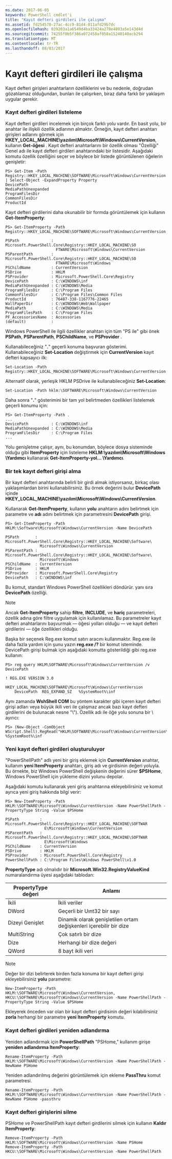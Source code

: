 ```yaml
---
ms.date: 2017-06-05
keywords: PowerShell cmdlet'i
title: "Kayıt defteri girdileri ile çalışma"
ms.assetid: fd254570-27ac-4cc9-81d4-011afd29b7dc
ms.openlocfilehash: 039203a1a6549d4ba33424a278e4803a5e143d4d
ms.sourcegitcommit: 74255f0b5f386a072458af058a15240140acb294
ms.translationtype: MT
ms.contentlocale: tr-TR
ms.lasthandoff: 08/03/2017
---
```

# <a name="working-with-registry-entries"></a>Kayıt defteri girdileri ile çalışma
Kayıt defteri girişleri anahtarların özelliklerini ve bu nedenle, doğrudan gözatılamaz olduğundan, bunları ile çalışırken, biraz daha farklı bir yaklaşım uygular gerekir.

### <a name="listing-registry-entries"></a>Kayıt defteri girdileri listeleme
Kayıt defteri girdileri incelemek için birçok farklı yolu vardır. En basit yolu, bir anahtar ile ilişkili özellik adlarının almaktır. Örneğin, kayıt defteri anahtarı girişleri adlarını görmek için **HKEY_LOCAL_MACHINE\\yazılım\\Microsoft\\Windows\\CurrentVersion**, kullanın **Get-öğesi** . Kayıt defteri anahtarlarını bir özellik olması "Özelliği" Genel adı ile kayıt defteri girdileri anahtarındaki bir listesidir. Aşağıdaki komutu özellik özelliğini seçer ve böylece bir listede görüntülenen öğelerin genişletir:

```
PS> Get-Item -Path Registry::HKEY_LOCAL_MACHINE\SOFTWARE\Microsoft\Windows\CurrentVersion | Select-Object -ExpandProperty Property
DevicePath
MediaPathUnexpanded
ProgramFilesDir
CommonFilesDir
ProductId
```

Kayıt defteri girdilerini daha okunabilir bir formda görüntülemek için kullanın **Get-ItemProperty**:

```
PS> Get-ItemProperty -Path Registry::HKEY_LOCAL_MACHINE\SOFTWARE\Microsoft\Windows\CurrentVersion

PSPath              : Microsoft.PowerShell.Core\Registry::HKEY_LOCAL_MACHINE\SO
                      FTWARE\Microsoft\Windows\CurrentVersion
PSParentPath        : Microsoft.PowerShell.Core\Registry::HKEY_LOCAL_MACHINE\SO
                      FTWARE\Microsoft\Windows
PSChildName         : CurrentVersion
PSDrive             : HKLM
PSProvider          : Microsoft.PowerShell.Core\Registry
DevicePath          : C:\WINDOWS\inf
MediaPathUnexpanded : C:\WINDOWS\Media
ProgramFilesDir     : C:\Program Files
CommonFilesDir      : C:\Program Files\Common Files
ProductId           : 76487-338-1167776-22465
WallPaperDir        : C:\WINDOWS\Web\Wallpaper
MediaPath           : C:\WINDOWS\Media
ProgramFilesPath    : C:\Program Files
PF_AccessoriesName  : Accessories
(default)           :
```

Windows PowerShell ile ilgili özellikler anahtarı için tüm "PS ile" gibi önek **PSPath**, **PSParentPath**, **PSChildName**, ve **PSProvider** .

Kullanabileceğiniz "**.**" geçerli konuma başvuran gösterimi. Kullanabileceğiniz **Set-Location** değiştirmek için **CurrentVersion** kayıt defteri kapsayıcı ilk:

```
Set-Location -Path Registry::HKEY_LOCAL_MACHINE\SOFTWARE\Microsoft\Windows\CurrentVersion
```

Alternatif olarak, yerleşik HKLM PSDrive ile kullanabileceğiniz **Set-Location**:

```
Set-Location -Path hklm:\SOFTWARE\Microsoft\Windows\CurrentVersion
```

Daha sonra "**.**" gösterimini bir tam yol belirtmeden özellikleri listelemek geçerli konumu için:

```
PS> Get-ItemProperty -Path .
...
DevicePath          : C:\WINDOWS\inf
MediaPathUnexpanded : C:\WINDOWS\Media
ProgramFilesDir     : C:\Program Files
...
```

Yolu genişletme çalışır, aynı, bu konumdan, böylece dosya sisteminde olduğu gibi **ItemProperty** için listeleme **HKLM:\\yazılım\\Microsoft\\Windows \\Yardımcı** kullanarak **Get-ItemProperty-yol... \\Yardımcı**.

### <a name="getting-a-single-registry-entry"></a>Bir tek kayıt defteri girişi alma
Bir kayıt defteri anahtarında belirli bir girdi almak istiyorsanız, birkaç olası yaklaşımlardan birini kullanabilirsiniz. Bu örnek değerini bulur **DevicePath** içinde **HKEY_LOCAL_MACHINE\\yazılım\\Microsoft\\Windows\\CurrentVersion**.

Kullanarak **Get-ItemProperty**, kullanın **yolu** anahtarın adını belirtmek için parametre ve **adı** adını belirtmek için parametresini **DevicePath** girişi.

```
PS> Get-ItemProperty -Path HKLM:\Software\Microsoft\Windows\CurrentVersion -Name DevicePath

PSPath       : Microsoft.PowerShell.Core\Registry::HKEY_LOCAL_MACHINE\Software\
               Microsoft\Windows\CurrentVersion
PSParentPath : Microsoft.PowerShell.Core\Registry::HKEY_LOCAL_MACHINE\Software\
               Microsoft\Windows
PSChildName  : CurrentVersion
PSDrive      : HKLM
PSProvider   : Microsoft.PowerShell.Core\Registry
DevicePath   : C:\WINDOWS\inf
```

Bu komut, standart Windows PowerShell özellikleri döndürür. yanı sıra **DevicePath** özelliği.

> [!NOTE]
> Ancak **Get-ItemProperty** sahip **filtre**, **INCLUDE**, ve **hariç** parametreleri, özellik adına göre filtre uygulamak için kullanılamaz. Bu parametreler kayıt defteri anahtarlarını başvurmak — öğesi yolları olduğu — ve kayıt defteri girdilerini — öğe özellikleri olduğu.

Başka bir seçenek Reg.exe komut satırı aracını kullanmaktır. Reg.exe ile daha fazla yardım için şunu yazın **reg.exe /?** bir komut isteminde. DevicePath girişi bulmak için aşağıdaki komutta gösterildiği gibi reg.exe kullanın:

```
PS> reg query HKLM\SOFTWARE\Microsoft\Windows\CurrentVersion /v DevicePath

! REG.EXE VERSION 3.0

HKEY_LOCAL_MACHINE\SOFTWARE\Microsoft\Windows\CurrentVersion
    DevicePath  REG_EXPAND_SZ   %SystemRoot%\inf
```

Aynı zamanda **WshShell COM** bu yöntem karakter gibi içeren kayıt defteri girişi adları veya büyük ikili veri ile çalışmaz ancak bazı kayıt defteri girdilerini de bulunacak nesne "\\"). Özellik adı ile öğe yolu sonuna bir \\ ayırıcı:

```
PS> (New-Object -ComObject WScript.Shell).RegRead("HKLM\SOFTWARE\Microsoft\Windows\CurrentVersion\DevicePath")
%SystemRoot%\inf
```

### <a name="creating-new-registry-entries"></a>Yeni kayıt defteri girdileri oluşturuluyor
"PowerShellPath" adlı yeni bir giriş eklemek için **CurrentVersion** anahtar, kullanım **yeni ItemProperty** anahtarı, giriş adı ve girdisinin değeri yoluyla. Bu örnekte, biz Windows PowerShell değişkenin değerini sürer **$PSHome**, Windows PowerShell için yükleme dizini yolunu depolar.

Aşağıdaki komutu kullanarak yeni giriş anahtarına ekleyebilirsiniz ve komut ayrıca yeni giriş hakkında bilgi verir:

```
PS> New-ItemProperty -Path HKLM:\SOFTWARE\Microsoft\Windows\CurrentVersion -Name PowerShellPath -PropertyType String -Value $PSHome

PSPath         : Microsoft.PowerShell.Core\Registry::HKEY_LOCAL_MACHINE\SOFTWAR
                 E\Microsoft\Windows\CurrentVersion
PSParentPath   : Microsoft.PowerShell.Core\Registry::HKEY_LOCAL_MACHINE\SOFTWAR
                 E\Microsoft\Windows
PSChildName    : CurrentVersion
PSDrive        : HKLM
PSProvider     : Microsoft.PowerShell.Core\Registry
PowerShellPath : C:\Program Files\Windows PowerShell\v1.0
```

**PropertyType** adı olmalıdır bir **Microsoft.Win32.RegistryValueKind** numaralandırma üyesi aşağıdaki tablodan:

|PropertyType değeri|Anlamı|
|----------------------|-----------|
|İkili|İkili veriler|
|DWord|Geçerli bir Uınt32 bir sayı|
|Dizeyi Genişlet|Dinamik olarak genişletilen ortam değişkenleri içerebilir bir dize|
|MultiString|Çok satırlı bir dize|
|Dize|Herhangi bir dize değeri|
|QWord|8 bayt ikili veri|

> [!NOTE]
> Değer bir dizi belirterek birden fazla konuma bir kayıt defteri girişi ekleyebilirsiniz **yolu** parametre:

```
New-ItemProperty -Path HKLM:\SOFTWARE\Microsoft\Windows\CurrentVersion, HKCU:\SOFTWARE\Microsoft\Windows\CurrentVersion -Name PowerShellPath -PropertyType String -Value $PSHome
```

Ekleyerek önceden var olan bir kayıt defteri girdisinin değeri kılabilirsiniz **zorla** herhangi bir parametre **yeni ItemProperty** komutu.

### <a name="renaming-registry-entries"></a>Kayıt defteri girdileri yeniden adlandırma
Yeniden adlandırmak için **PowerShellPath** "PSHome," kullanım girişe **yeniden adlandırma ItemProperty**:

```
Rename-ItemProperty -Path HKLM:\SOFTWARE\Microsoft\Windows\CurrentVersion -Name PowerShellPath -NewName PSHome
```

Yeniden adlandırılmış değerini görüntülemek için ekleme **PassThru** komut parametresi.

```
Rename-ItemProperty -Path HKLM:\SOFTWARE\Microsoft\Windows\CurrentVersion -Name PowerShellPath -NewName PSHome -passthru
```

### <a name="deleting-registry-entries"></a>Kayıt defteri girişlerini silme
PSHome ve PowerShellPath kayıt defteri girdilerini silmek için kullanın **Kaldır ItemProperty**:

```
Remove-ItemProperty -Path HKLM:\SOFTWARE\Microsoft\Windows\CurrentVersion -Name PSHome
Remove-ItemProperty -Path HKCU:\SOFTWARE\Microsoft\Windows\CurrentVersion -Name PowerShellPath
```

